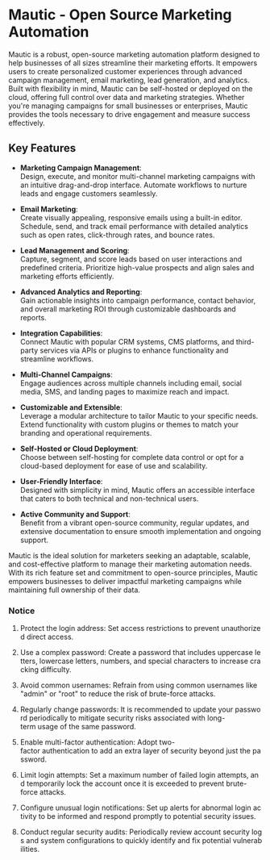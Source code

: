 # Mautic - Open Source Marketing Automation

Mautic is a robust, open-source marketing automation platform designed to help businesses of all sizes streamline their marketing efforts. It empowers users to create personalized customer experiences through advanced campaign management, email marketing, lead generation, and analytics. Built with flexibility in mind, Mautic can be self-hosted or deployed on the cloud, offering full control over data and marketing strategies. Whether you're managing campaigns for small businesses or enterprises, Mautic provides the tools necessary to drive engagement and measure success effectively.

## Key Features

- **Marketing Campaign Management**:  
  Design, execute, and monitor multi-channel marketing campaigns with an intuitive drag-and-drop interface. Automate workflows to nurture leads and engage customers seamlessly.

- **Email Marketing**:  
  Create visually appealing, responsive emails using a built-in editor. Schedule, send, and track email performance with detailed analytics such as open rates, click-through rates, and bounce rates.

- **Lead Management and Scoring**:  
  Capture, segment, and score leads based on user interactions and predefined criteria. Prioritize high-value prospects and align sales and marketing efforts efficiently.

- **Advanced Analytics and Reporting**:  
  Gain actionable insights into campaign performance, contact behavior, and overall marketing ROI through customizable dashboards and reports.

- **Integration Capabilities**:  
  Connect Mautic with popular CRM systems, CMS platforms, and third-party services via APIs or plugins to enhance functionality and streamline workflows.

- **Multi-Channel Campaigns**:  
  Engage audiences across multiple channels including email, social media, SMS, and landing pages to maximize reach and impact.

- **Customizable and Extensible**:  
  Leverage a modular architecture to tailor Mautic to your specific needs. Extend functionality with custom plugins or themes to match your branding and operational requirements.

- **Self-Hosted or Cloud Deployment**:  
  Choose between self-hosting for complete data control or opt for a cloud-based deployment for ease of use and scalability.

- **User-Friendly Interface**:  
  Designed with simplicity in mind, Mautic offers an accessible interface that caters to both technical and non-technical users.

- **Active Community and Support**:  
  Benefit from a vibrant open-source community, regular updates, and extensive documentation to ensure smooth implementation and ongoing support.

Mautic is the ideal solution for marketers seeking an adaptable, scalable, and cost-effective platform to manage their marketing automation needs. With its rich feature set and commitment to open-source principles, Mautic empowers businesses to deliver impactful marketing campaigns while maintaining full ownership of their data.

### Notice

1.  Protect the login address: Set access restrictions to prevent unauthorized direct access.
    
2.  Use a complex password: Create a password that includes uppercase letters, lowercase letters, numbers, and special characters to increase cracking difficulty.
    
3.  Avoid common usernames: Refrain from using common usernames like "admin" or "root" to reduce the risk of brute-force attacks.
    
4.  Regularly change passwords: It is recommended to update your password periodically to mitigate security risks associated with long-term usage of the same password.
    
5.  Enable multi-factor authentication: Adopt two-factor authentication to add an extra layer of security beyond just the password.
    
6.  Limit login attempts: Set a maximum number of failed login attempts, and temporarily lock the account once it is exceeded to prevent brute-force attacks.
    
7.  Configure unusual login notifications: Set up alerts for abnormal login activity to be informed and respond promptly to potential security issues.
    
8.  Conduct regular security audits: Periodically review account security logs and system configurations to quickly identify and fix potential vulnerabilities.
        